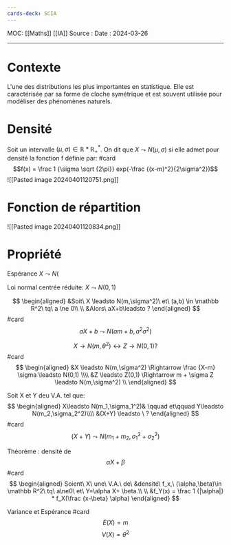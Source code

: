 ```yaml
---
cards-deck: SCIA
---
```

MOC: [[Maths]] [[IA]]
Source :
Date : 2024-03-26
***
# Contexte

L'une des distributions les plus importantes en statistique. Elle est caractérisée par sa forme de cloche symétrique et est souvent utilisée pour modéliser des phénomènes naturels.

# Densité

Soit un intervalle $(\mu,\sigma) \in \mathbb R * \mathbb R_+^*$. On dit que $X \leadsto N(\mu,\sigma)$ si elle admet pour densité la fonction f définie par: #card
$$f(x) = \frac 1 {\sigma \sqrt {2\pi}} exp(-\frac {(x-m)^2}{2\sigma^2})$$
![[Pasted image 20240401120751.png]]

# Fonction de répartition
![[Pasted image 20240401120834.png]]

# Propriété

Espérance $X \leadsto N($

Loi normal centrée réduite: $X \leadsto N(0,1)$

$$
\begin{aligned}
&Soit\  X \leadsto N(m,\sigma^2)\ et\ (a,b) \in \mathbb R^2\ tq\ a \ne 0\\ \\
&Alors\ aX+b\leadsto ? 
\end{aligned}
$$
#card 
$$ aX+b\leadsto N(am+b,a^2\sigma^2)$$

 $$X \rightarrow N(m,\theta^2) \leftrightarrow Z \rightarrow N(0,1)? $$
#card 
$$
\begin{aligned}
&X \leadsto N(m,\sigma^2) \Rightarrow \frac {X-m} \sigma \leadsto N(0,1) \\\\
&Z \leadsto Z(0,1) \Rightarrow m + \sigma Z \leadsto N(m,\sigma^2) \\
\end{aligned}
$$

Soit X et Y deu V.A. tel que: $$
\begin{aligned}
X\leadsto N(m_1,\sigma_1^2)& \qquad et\qquad Y\leadsto N(m_2,\sigma_2^2)\\\\
&(X+Y) \leadsto \ ?
\end{aligned}
$$ 
#card 
$$ (X + Y) \leadsto N(m_1+m_2, \sigma_1^2+\sigma_2^2)$$

Théorème : densité de $$\alpha X+\beta$$
#card 
$$
\begin{aligned}
Soient\ X\ une\ V.A.\ de\ &densité\ f_x,\ (\alpha,\beta)\in \mathbb R^2\ 
tq\ a\ne0\ et\ Y=\alpha X+ \beta.\\ \\
&f_Y(x) = \frac 1 {|\alpha|} * f_X(\frac {x-\beta} \alpha)
\end{aligned}
$$

Variance et Espérance
#card 
$$E(X) = m$$
$$V(X) = \theta^2$$
